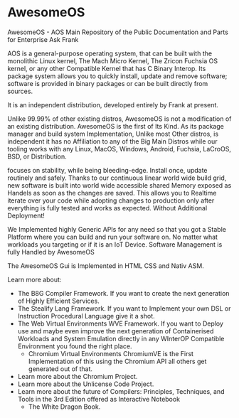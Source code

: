 # AwesomeOS
AwesomeOS - AOS Main Repository of the Public Documentation and Parts for Enterprise Ask Frank

AOS is a general-purpose operating system, that can be built with the monolithic Linux kernel, The Mach Micro Kernel, The Zricon Fuchsia OS kernel, or any other Compatible Kernel that has C Binary Interop. Its package system allows you to quickly install, update and remove software; software is provided in binary packages or can be built directly from sources.

It is an independent distribution, developed entirely by Frank at present.

Unlike 99.99% of other existing distros, AwesomeOS is not a modification of an existing distribution. AwesomeOS is the first of Its Kind. As its package manager and build system Implementation, Unlike most Other distros, is independent it has no Affiliation to any of the Big Main Distros while our tooling works with any Linux, MacOS, Windows, Android, Fuchsia, LaCroOS, BSD, or Distribution.

focuses on stability, while being bleeding-edge. Install once, update routinely and safely.
Thanks to our continuous linear world wide build grid, new software is built into world wide accessible shared Memory exposed as Handels as soon as the changes are saved. This allows you to Realtime iterate over your code while adopting changes to production only after everything is fully tested and works as expected. Without Additional Deployment!

We Implemented highly Generic APIs for any need so that you got a Stable Platform where you can build and run your software on. No matter what workloads you targeting or if it is an IoT Device. Software Management is fully Handled by AwesomeOS 

The AwesomeOS Gui is Implemented in HTML CSS and Nativ ASM.

Learn more about:
- The B8G Compiler Framework. If you want to create the next generation of Highly Efficient Services.
- The Stealify Lang Framework. If you want to Implement your own DSL or Instruction Procedural Language give it a shot.
- The Web Virtual Environments WVE Framework. If you want to Deploy use and maybe even improve the next generation of Containerised Workloads and System Emulation directly in any WInterOP Compatible Environment you found the right place.
  - Chromium Virtual Environments ChromiumVE is the First Implementation of this using the Chromium API all others get generated out of that.
- Learn more about the Chromium Project.
- Learn more about the Unlicense Code Project.
- Learn more about the future of Compilers: Principles, Techniques, and Tools in the 3rd Edition offered as Interactive Notebook
  - The White Dragon Book.
